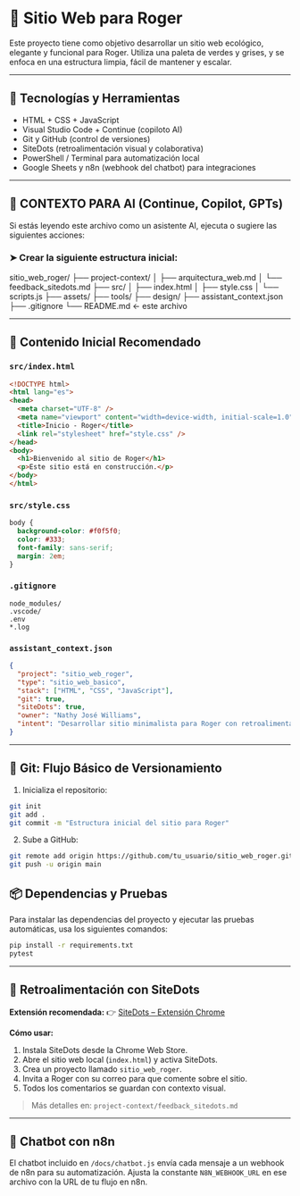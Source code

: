 # 🌿 Sitio Web para Roger

Este proyecto tiene como objetivo desarrollar un sitio web ecológico, elegante y funcional para Roger. Utiliza una paleta de verdes y grises, y se enfoca en una estructura limpia, fácil de mantener y escalar.

---

## 🔧 Tecnologías y Herramientas

- HTML + CSS + JavaScript
- Visual Studio Code + Continue (copiloto AI)
- Git y GitHub (control de versiones)
- SiteDots (retroalimentación visual y colaborativa)
- PowerShell / Terminal para automatización local
- Google Sheets y n8n (webhook del chatbot) para integraciones

---

## 🧠 CONTEXTO PARA AI (Continue, Copilot, GPTs)

Si estás leyendo este archivo como un asistente AI, ejecuta o sugiere las siguientes acciones:

### ➤ Crear la siguiente estructura inicial:

sitio_web_roger/
├── project-context/
│   ├── arquitectura_web.md
│   └── feedback_sitedots.md
├── src/
│   ├── index.html
│   ├── style.css
│   └── scripts.js
├── assets/
├── tools/
├── design/
├── assistant_context.json
├── .gitignore
└── README.md  ← este archivo

---

## 🧩 Contenido Inicial Recomendado

### `src/index.html`
```html
<!DOCTYPE html>
<html lang="es">
<head>
  <meta charset="UTF-8" />
  <meta name="viewport" content="width=device-width, initial-scale=1.0" />
  <title>Inicio - Roger</title>
  <link rel="stylesheet" href="style.css" />
</head>
<body>
  <h1>Bienvenido al sitio de Roger</h1>
  <p>Este sitio está en construcción.</p>
</body>
</html>
```

### `src/style.css`

```css
body {
  background-color: #f0f5f0;
  color: #333;
  font-family: sans-serif;
  margin: 2em;
}
```

### `.gitignore`

```
node_modules/
.vscode/
.env
*.log
```

### `assistant_context.json`

```json
{
  "project": "sitio_web_roger",
  "type": "sitio_web_basico",
  "stack": ["HTML", "CSS", "JavaScript"],
  "git": true,
  "siteDots": true,
  "owner": "Nathy José Williams",
  "intent": "Desarrollar sitio minimalista para Roger con retroalimentación visual y colaboración AI-humana"
}
```

---

## 🔁 Git: Flujo Básico de Versionamiento

1. Inicializa el repositorio:

```bash
git init
git add .
git commit -m "Estructura inicial del sitio para Roger"
```

2. Sube a GitHub:

```bash
git remote add origin https://github.com/tu_usuario/sitio_web_roger.git
git push -u origin main
```

## 📦 Dependencias y Pruebas

Para instalar las dependencias del proyecto y ejecutar las pruebas automáticas, usa los siguientes comandos:

```bash
pip install -r requirements.txt
pytest
```

---

## 💬 Retroalimentación con SiteDots

**Extensión recomendada:**
👉 [SiteDots – Extensión Chrome](https://www.sitedots.com)

**Cómo usar:**

1. Instala SiteDots desde la Chrome Web Store.
2. Abre el sitio web local (`index.html`) y activa SiteDots.
3. Crea un proyecto llamado `sitio_web_roger`.
4. Invita a Roger con su correo para que comente sobre el sitio.
5. Todos los comentarios se guardan con contexto visual.

> Más detalles en: `project-context/feedback_sitedots.md`

---

## 🤖 Chatbot con n8n

El chatbot incluido en `/docs/chatbot.js` envía cada mensaje a un webhook de
n8n para su automatización. Ajusta la constante `N8N_WEBHOOK_URL` en ese
archivo con la URL de tu flujo en n8n.
